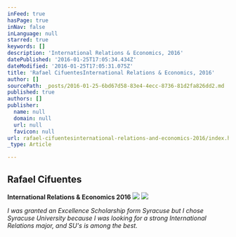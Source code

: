 ```yaml
---
inFeed: true
hasPage: true
inNav: false
inLanguage: null
starred: true
keywords: []
description: 'International Relations & Economics, 2016'
datePublished: '2016-01-25T17:05:34.434Z'
dateModified: '2016-01-25T17:05:31.075Z'
title: 'Rafael CifuentesInternational Relations & Economics, 2016'
author: []
sourcePath: _posts/2016-01-25-6bd67d58-83e4-4ecc-8736-81d2fa826dd2.md
published: true
authors: []
publisher:
  name: null
  domain: null
  url: null
  favicon: null
url: rafael-cifuentesinternational-relations-and-economics-2016/index.html
_type: Article

---
```

## Rafael Cifuentes

**International Relations & Economics 2016**
![](https://the-grid-user-content.s3-us-west-2.amazonaws.com/74b9b1a7-b22a-498d-9927-50ff1a8c1e5c.jpg)
![](https://the-grid-user-content.s3-us-west-2.amazonaws.com/a7d8e713-75bb-4f5c-88f4-4700460c2bf9.jpg)

_I was granted an Excellence Scholarship form Syracuse but I chose Syracuse University because I was looking for a strong International Relations major, and SU's is among the best._